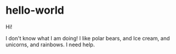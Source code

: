 # hello-world

 Hi!
 
I don't know what I am doing! 
I like polar bears, and Ice cream, and unicorns, and rainbows. I need help.
